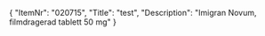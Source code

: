 {
  "ItemNr": "020715",
  "Title": "test",
  "Description": "Imigran Novum, filmdragerad tablett 50 mg"
}